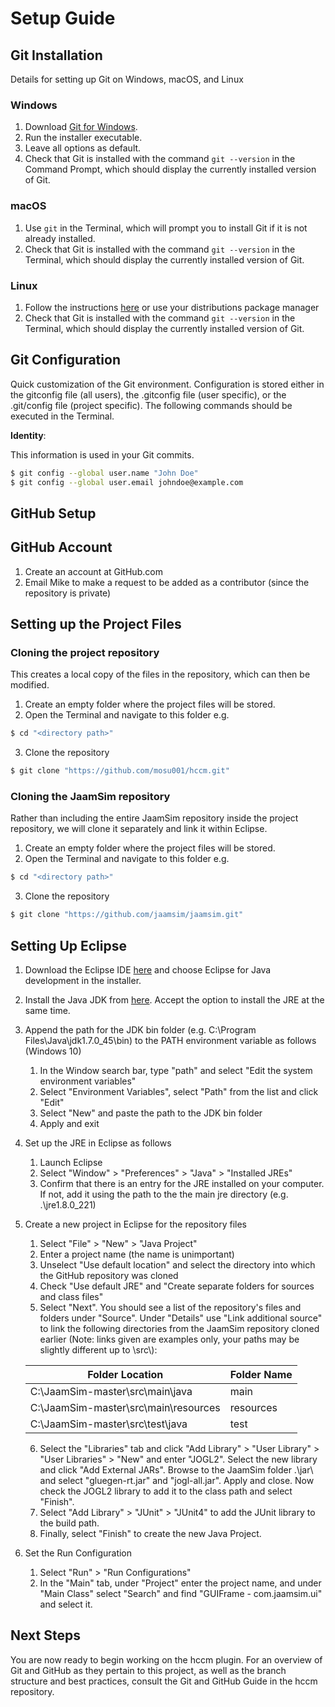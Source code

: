 # Setup Guide

## Git Installation

Details for setting up Git on Windows, macOS, and Linux

### Windows

 1. Download [Git for Windows](https://git-scm.com/downloads).
 2. Run the installer executable.
 3. Leave all options as default.
 4. Check that Git is installed with the command `git --version` in the Command Prompt, which should display the currently installed version of Git.

### macOS

1. Use `git` in the Terminal, which will prompt you to install Git if it is not already installed.
2. Check that Git is installed with the command `git --version` in the Terminal, which should display the currently installed version of Git.

### Linux

1. Follow the instructions [here](https://git-scm.com/download/linux) or use your distributions package manager
2. Check that Git is installed with the command `git --version` in the Terminal, which should display the currently installed version of Git.

## Git Configuration

Quick customization of the Git environment. Configuration is stored either in the gitconfig file (all users), the .gitconfig file (user specific), or the .git/config file (project specific). The following commands should be executed in the Terminal.

**Identity**:

This information is used in your Git commits.

```sh
$ git config --global user.name "John Doe"
$ git config --global user.email johndoe@example.com
```

## GitHub Setup

## GitHub Account

1. Create an account at GitHub.com
2. Email Mike to make a request to be added as a contributor (since the repository is private)

## Setting up the Project Files

### Cloning the project repository

This creates a local copy of the files in the repository, which can then be modified.

1. Create an empty folder where the project files will be stored.
2. Open the Terminal and navigate to this folder e.g. 
```sh
$ cd "<directory path>"
```
3. Clone the repository
```sh
$ git clone "https://github.com/mosu001/hccm.git"
```

### Cloning the JaamSim repository

Rather than including the entire JaamSim repository inside the project repository, we will clone it separately and link it within Eclipse. 

1. Create an empty folder where the project files will be stored.
2. Open the Terminal and navigate to this folder e.g. 
```sh
$ cd "<directory path>"
```
3. Clone the repository
```sh
$ git clone "https://github.com/jaamsim/jaamsim.git"
```

## Setting Up Eclipse

1. Download the Eclipse IDE [here](https://www.eclipse.org/downloads/) and choose Eclipse for Java development in the installer.
2. Install the Java JDK from [here](https://www.oracle.com/java/technologies/javase-jdk14-downloads.html). Accept the option to install the JRE  at  the same time.
3. Append the path for the JDK bin folder (e.g. C:\\Program Files\\Java\\jdk1.7.0\_45\\bin) to the PATH environment variable as follows (Windows 10)
    1. In the Window search bar, type "path" and select "Edit the system environment variables"
    2. Select "Environment Variables", select "Path" from the list and click "Edit"
    3. Select "New" and paste the path to the JDK bin folder
    4. Apply and exit
4. Set up the JRE in Eclipse as follows
    1. Launch Eclipse
    2. Select "Window" > "Preferences" > "Java" > "Installed JREs"
    3. Confirm that there is an entry for the JRE installed on your computer. If not, add it using the path to the the main jre directory (e.g. .\\jre1.8.0\_221)
5. Create a new project in Eclipse for the repository files
    1. Select "File" > "New" > "Java Project"
    2. Enter a project name (the name is unimportant)
    3. Unselect "Use default location" and select the directory into which the GitHub repository was cloned
    4. Check "Use default JRE" and "Create separate folders for sources and class files"
    5. Select "Next". You should see a list of the repository's files and folders under "Source". Under "Details" use "Link additional source" to link the following directories from the JaamSim repository cloned earlier (Note: links given are examples only, your paths may be slightly different up to \\src\\):
    
    | Folder Location | Folder Name |
    | ------ | ------ |
    | C:\JaamSim-master\src\main\java | main |
    | C:\JaamSim-master\src\main\resources | resources |
    | C:\JaamSim-master\src\test\java | test |

    6. Select the "Libraries" tab and click "Add Library" > "User Library" > "User Libraries" > "New" and enter "JOGL2". Select the new library and click "Add External JARs". Browse to the JaamSim folder .\jar\ and select "gluegen-rt.jar" and "jogl-all.jar". Apply and close. Now check the JOGL2 library to add it to the class path and select "Finish". 
    7. Select "Add Library" > "JUnit" > "JUnit4" to add the JUnit library to the build path.
    8. Finally, select "Finish" to create the new Java Project.
6. Set the Run Configuration
    1. Select "Run" > "Run Configurations"
    2. In the "Main" tab, under "Project" enter the project name, and under "Main Class" select "Search" and find "GUIFrame - com.jaamsim.ui" and select it.

## Next Steps

You are now ready to begin working on the hccm plugin. For an overview of Git and GitHub as they pertain to this project, as well as the branch structure and best practices, consult the Git and GitHub Guide in the hccm repository.
